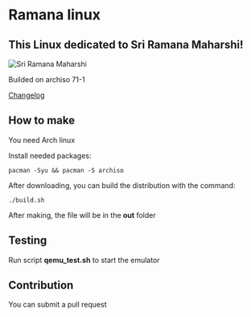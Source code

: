 # Ramana linux
## This Linux dedicated to Sri Ramana Maharshi!

![Sri Ramana Maharshi](https://i.ibb.co/r4rySXR/1585001787.jpg)

Builded on archiso 71-1

[Changelog](CHANGELOG.md)

## How to make

You need Arch linux

Install needed packages:
```
pacman -Syu && pacman -S archiso
```

After downloading, you can build the distribution with the command:
```
./build.sh
```
After making, the file will be in the **out** folder

## Testing

Run script **qemu_test.sh** to start the emulator

## Contribution

You can submit a pull request